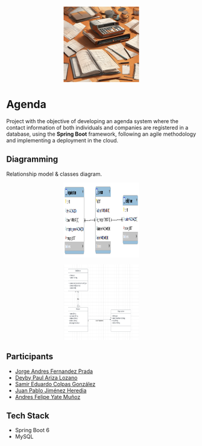 [Agenda logo]: #
<p align="center">
  <img src="/img/agenda-logo.png" alt="Agenda logo" width="200" height="200"/>
</p>

# Agenda

Project with the objective of developing an agenda system where the contact information of both individuals and companies are registered in a database, using the **Spring Boot** framework, following an agile methodology and implementing a deployment in the cloud.

## Diagramming

Relationship model & classes diagram.

<p align="center">
  <img src="/img/agenda-rm.png" alt="Agenda logo" width="200" height="200"/>
</p>

<p align="center">
  <img src="/img/agenda-diagram-class.png" alt="Agenda logo" width="200" height="200"/>
</p>

## Participants

- [Jorge Andres Fernandez Prada](www.linkedin.com/in/jorge-andres-fernandez-prada-712b212b0)
- [Deyby Paul Ariza Lozano](https://www.linkedin.com/in/deyby-ariza-4667731aa/)
- [Samir Eduardo Colpas González](https://www.linkedin.com/in/samir-colpas-dev/)
- [Juan Pablo Jiménez Heredia](https://www.linkedin.com/in/juan-pablo-jimenez-h/)
- [Andres Felipe Yate Muñoz](https://co.linkedin.com/in/andres-felipe-yate-munoz-a177252a9)


## Tech Stack

- Spring Boot 6
- MySQL




